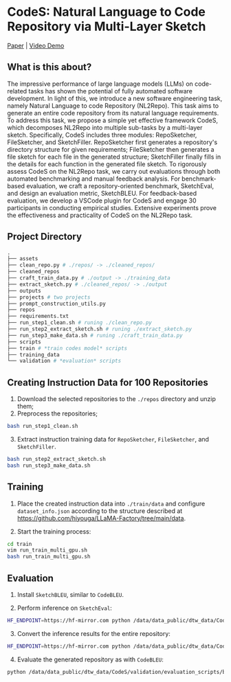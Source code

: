 # CodeS: Natural Language to Code Repository via Multi-Layer Sketch

[Paper](https://arxiv.org/pdf/2403.16443.pdf) | [Video Demo](./assets/codes_demo.mp4)

## What is this about?
The impressive performance of large language models (LLMs) on code-related tasks has shown the potential of fully automated software development. In light of this, we introduce a new software engineering task, namely Natural Language to code Repository (NL2Repo). This task aims to generate an entire code repository from its natural language requirements. To address this task, we propose a simple yet effective framework CodeS, which decomposes NL2Repo into multiple sub-tasks by a multi-layer sketch. Specifically, CodeS includes three modules: RepoSketcher, FileSketcher, and SketchFiller. RepoSketcher first generates a repository's directory structure for given requirements; FileSketcher then generates a file sketch for each file in the generated structure; SketchFiller finally fills in the details for each function in the generated file sketch. To rigorously assess CodeS on the NL2Repo task, we carry out evaluations through both automated benchmarking and manual feedback analysis. For benchmark-based evaluation, we craft a repository-oriented benchmark, SketchEval, and design an evaluation metric, SketchBLEU. For feedback-based evaluation, we develop a VSCode plugin for CodeS and engage 30 participants in conducting empirical studies. Extensive experiments prove the effectiveness and practicality of CodeS on the NL2Repo task.

## Project Directory

```python
.
├── assets
├── clean_repo.py # ./repos/ -> ./cleaned_repos/
├── cleaned_repos
├── craft_train_data.py # ./output -> ./training_data
├── extract_sketch.py # ./cleaned_repos/ -> ./output
├── outputs
├── projects # two projects
├── prompt_construction_utils.py
├── repos
├── requirements.txt
├── run_step1_clean.sh # runing ./clean_repo.py
├── run_step2_extract_sketch.sh # runing ./extract_sketch.py
├── run_step3_make_data.sh # runing ./craft_train_data.py
├── scripts
├── train # *train codes model* scripts
├── training_data
└── validation # *evaluation* scripts
```

## Creating Instruction Data for 100 Repositories

1. Download the selected repositories to the `./repos` directory and unzip them;
2. Preprocess the repositories;
```bash
bash run_step1_clean.sh
```
3. Extract instruction training data for `RepoSketcher`, `FileSketcher`, and `SketchFiller`.
```bash
bash run_step2_extract_sketch.sh
bash run_step3_make_data.sh
```

## Training

1. Place the created instruction data into `./train/data` and configure `dataset_info.json` according to the structure described at https://github.com/hiyouga/LLaMA-Factory/tree/main/data.

2. Start the training process:

```bash
cd train
vim run_train_multi_gpu.sh
bash run_train_multi_gpu.sh
```

## Evaluation

1. Install `SketchBLEU`, similar to `CodeBLEU`.

2. Perform inference on `SketchEval`:
```bash
HF_ENDPOINT=https://hf-mirror.com python /data/data_public/dtw_data/CodeS2/CodeS/validation/evaluation_scripts/from_scratch_inference.py
```

3. Convert the inference results for the entire repository:
```bash
HF_ENDPOINT=https://hf-mirror.com python /data/data_public/dtw_data/CodeS2/CodeS/validation/evaluation_scripts/transfer_output_to_repo.py
```

4. Evaluate the generated repository as with `CodeBLEU`:

```bash
python /data/data_public/dtw_data/CodeS/validation/evaluation_scripts/batch_eval/batch_get_metric.py --output_dir /data/data_public/dtw_data/CodeS2/CodeS/validation/evaluation_results/transferred_repos --valid_dir /data/data_public/dtw_data/CodeS2/CodeS/cleaned_repos-test
```
